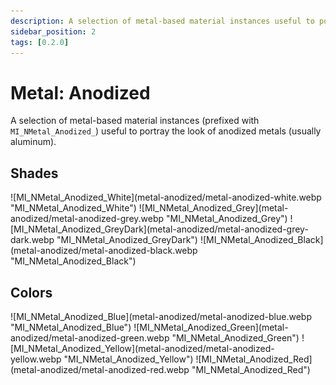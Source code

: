 ```yaml
---
description: A selection of metal-based material instances useful to portray the look of anodized metals (usually aluminum).
sidebar_position: 2
tags: [0.2.0]
---
```


# Metal: Anodized

A selection of metal-based material instances (prefixed with `MI_NMetal_Anodized_`) useful to portray the look of anodized metals (usually aluminum).

## Shades

<div class="image-thumbnails">
![MI_NMetal_Anodized_White](metal-anodized/metal-anodized-white.webp "MI_NMetal_Anodized_White")
![MI_NMetal_Anodized_Grey](metal-anodized/metal-anodized-grey.webp "MI_NMetal_Anodized_Grey")
![MI_NMetal_Anodized_GreyDark](metal-anodized/metal-anodized-grey-dark.webp "MI_NMetal_Anodized_GreyDark")
![MI_NMetal_Anodized_Black](metal-anodized/metal-anodized-black.webp "MI_NMetal_Anodized_Black")
</div>

## Colors

<div class="image-thumbnails">
![MI_NMetal_Anodized_Blue](metal-anodized/metal-anodized-blue.webp "MI_NMetal_Anodized_Blue")
![MI_NMetal_Anodized_Green](metal-anodized/metal-anodized-green.webp "MI_NMetal_Anodized_Green")
![MI_NMetal_Anodized_Yellow](metal-anodized/metal-anodized-yellow.webp "MI_NMetal_Anodized_Yellow")
![MI_NMetal_Anodized_Red](metal-anodized/metal-anodized-red.webp "MI_NMetal_Anodized_Red")
</div>